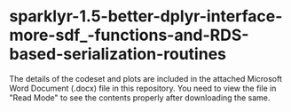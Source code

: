 # sparklyr-1.5-better-dplyr-interface-more-sdf_-functions-and-RDS-based-serialization-routines

The details of the codeset and plots are included in the attached Microsoft Word Document (.docx) file in this repository. 
You need to view the file in "Read Mode" to see the contents properly after downloading the same.
